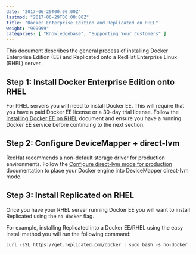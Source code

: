 ```yaml
---
date: "2017-06-29T00:00:00Z"
lastmod: "2017-06-29T00:00:00Z"
title: "Docker Enterprise Edition and Replicated on RHEL"
weight: "999999"
categories: [ "Knowledgebase", "Supporting Your Customers" ]
---
```


This document describes the general process of installing Docker Enterprise Edition (EE) and Replicated onto a RedHat Enterprise Linux (RHEL) server.

## Step 1: Install Docker Enterprise Edition onto RHEL

For RHEL servers you will need to install Docker EE. This will require that you have a paid Docker EE license or a 30-day trial license. Follow the [Installing Docker EE on RHEL](https://docs.docker.com/engine/installation/linux/docker-ee/rhel/) document and ensure you have a running Docker EE service before continuing to the next section.

## Step 2: Configure DeviceMapper + direct-lvm
RedHat recommends a non-default storage driver for production environments. Follow the [Configure direct-lvm mode for production](https://docs.docker.com/engine/userguide/storagedriver/device-mapper-driver/#configure-direct-lvm-mode-for-production) documentation to place your Docker engine into DeviceMapper direct-lvm mode.


## Step 3: Install Replicated on RHEL

Once you have your RHEL server running Docker EE you will want to install Replicated using the `no-docker` flag.

For example, installing Replicated into a Docker EE/RHEL using the easy install method you will run the following command:

```
curl -sSL https://get.replicated.com/docker | sudo bash -s no-docker
```
